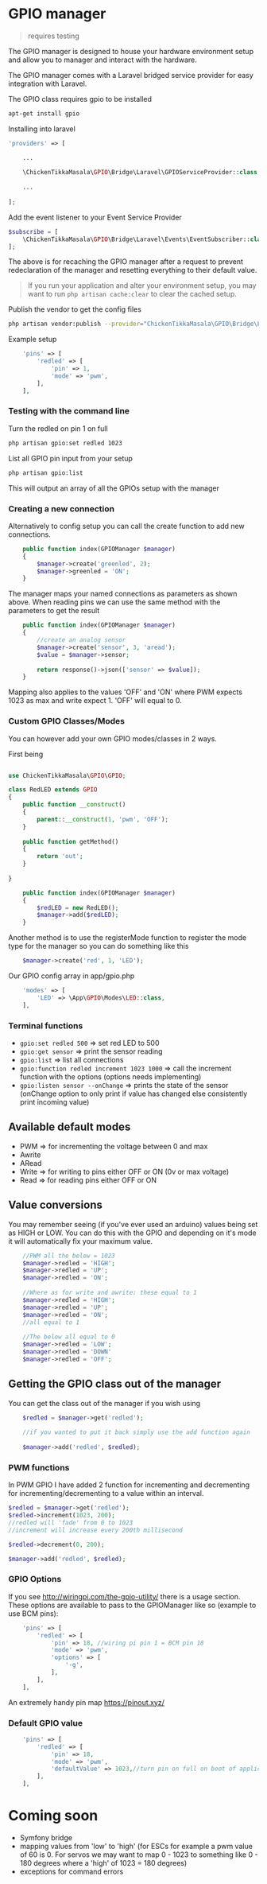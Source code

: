 # GPIO manager

> requires testing

The GPIO manager is designed to house your hardware environment setup and allow you to manager and interact with the hardware. 

The GPIO manager comes with a Laravel bridged service provider for easy integration with Laravel.

The GPIO class requires gpio to be installed 

```bash
apt-get install gpio
```

Installing into laravel 

```php
'providers' => [

    ...
    
    \ChickenTikkaMasala\GPIO\Bridge\Laravel\GPIOServiceProvider::class,
    
    ...
    
];
```

Add the event listener to your Event Service Provider 

```php
$subscribe = [
    \ChickenTikkaMasala\GPIO\Bridge\Laravel\Events\EventSubscriber::class,
];
```
The above is for recaching the GPIO manager after a request to prevent redeclaration of the manager and resetting everything to their default value. 

> If you run your application and alter your environment setup, you may want to run `php artisan cache:clear` to clear the cached setup.

Publish the vendor to get the config files

```bash
php artisan vendor:publish --provider="ChickenTikkaMasala\GPIO\Bridge\Laravel\GPIOServiceProvider"
```
Example setup
```php
    'pins' => [
        'redled' => [
            'pin' => 1,
            'mode' => 'pwm',
        ],
    ],
```
### Testing with the command line 

Turn the redled on pin 1 on full

```bash
php artisan gpio:set redled 1023
```
List all GPIO pin input from your setup
```bash
php artisan gpio:list
```
This will output an array of all the GPIOs setup with the manager

### Creating a new connection

Alternatively to config setup you can call the create function to add new connections. 

```php
    public function index(GPIOManager $manager) 
    {
        $manager->create('greenled', 2);
        $manager->greenled = 'ON';
    }
```

The manager maps your named connections as parameters as shown above. When reading pins we can use the same method with the parameters to get the result 

```php
    public function index(GPIOManager $manager)
    {
        //create an analog sensor
        $manager->create('sensor', 3, 'aread');
        $value = $manager->sensor;
        
        return response()->json(['sensor' => $value]);
    }
```

Mapping also applies to the values 'OFF' and 'ON' where PWM expects 1023 as max and write expect 1. 'OFF' will equal to 0.

### Custom GPIO Classes/Modes

You can however add your own GPIO modes/classes in 2 ways. 

First being 

```php

use ChickenTikkaMasala\GPIO\GPIO;

class RedLED extends GPIO
{
    public function __construct()
    {
        parent::__construct(1, 'pwm', 'OFF');
    }
    
    public function getMethod()
    {
        return 'out';
    }
    
}
```

```php
    public function index(GPIOManager $manager)
    {
        $redLED = new RedLED();
        $manager->add($redLED);
    }
```

Another method is to use the registerMode function to register the mode type for the manager so you can do something like this

```php
    $manager->create('red', 1, 'LED');
```
Our GPIO config array in app/gpio.php
```php
    'modes' => [
        'LED' => \App\GPIO\Modes\LED::class,
    ],
```

### Terminal functions

- `gpio:set redled 500` => set red LED to 500
- `gpio:get sensor` => print the sensor reading
- `gpio:list` => list all connections
- `gpio:function redled increment 1023 1000` => call the increment function with the options (options needs implementing)
- `gpio:listen sensor --onChange` => prints the state of the sensor (onChange option to only print if value has changed else consistently print incoming value)

## Available default modes 

- PWM => for incrementing the voltage between 0 and max
- Awrite
- ARead
- Write => for writing to pins either OFF or ON (0v or max voltage)
- Read => for reading pins either OFF or ON 

## Value conversions 

You may remember seeing (if you've ever used an arduino) values being set as HIGH or LOW. You can do this with the GPIO and depending on it's mode it will automatically fix your maximum value. 

```php
    //PWM all the below = 1023
    $manager->redled = 'HIGH';
    $manager->redled = 'UP';
    $manager->redled = 'ON';
    
    //Where as for write and awrite: these equal to 1
    $manager->redled = 'HIGH';
    $manager->redled = 'UP';
    $manager->redled = 'ON';
    //all equal to 1
    
    //The below all equal to 0
    $manager->redled = 'LOW';
    $manager->redled = 'DOWN'
    $manager->redled = 'OFF';
```

## Getting the GPIO class out of the manager

You can get the class out of the manager if you wish using 

```php
    $redled = $manager->get('redled');
    
    //if you wanted to put it back simply use the add function again
    
    $manager->add('redled', $redled);
```


### PWM functions

In PWM GPIO I have added 2 function for incrementing and decrementing for incrementing/decrementing to a value within an interval.
```php
$redled = $manager->get('redled');
$redled->increment(1023, 200);
//redled will 'fade' from 0 to 1023 
//increment will increase every 200th millisecond

$redled->decrement(0, 200);

$manager->add('redled', $redled);
```

### GPIO Options 
If you see http://wiringpi.com/the-gpio-utility/ there is a usage section. These options are available to pass to the GPIOManager like so (example to use BCM pins):

```php
    'pins' => [
        'redled' => [
            'pin' => 18, //wiring pi pin 1 = BCM pin 18
            'mode' => 'pwm',
            'options' => [
                '-g',
            ],
        ],
    ],
```

An extremely handy pin map https://pinout.xyz/

### Default GPIO value
```php
    'pins' => [
        'redled' => [
            'pin' => 18,
            'mode' => 'pwm',
            'defaultValue' => 1023,//turn pin on full on boot of application 
        ],
    ],
```

# Coming soon

- Symfony bridge
- mapping values from 'low' to 'high' (for ESCs for example a pwm value of 60 is 0. For servos we may want to map 0 - 1023 to something like 0 - 180 degrees where a 'high' of 1023 = 180 degrees)
- exceptions for command errors
